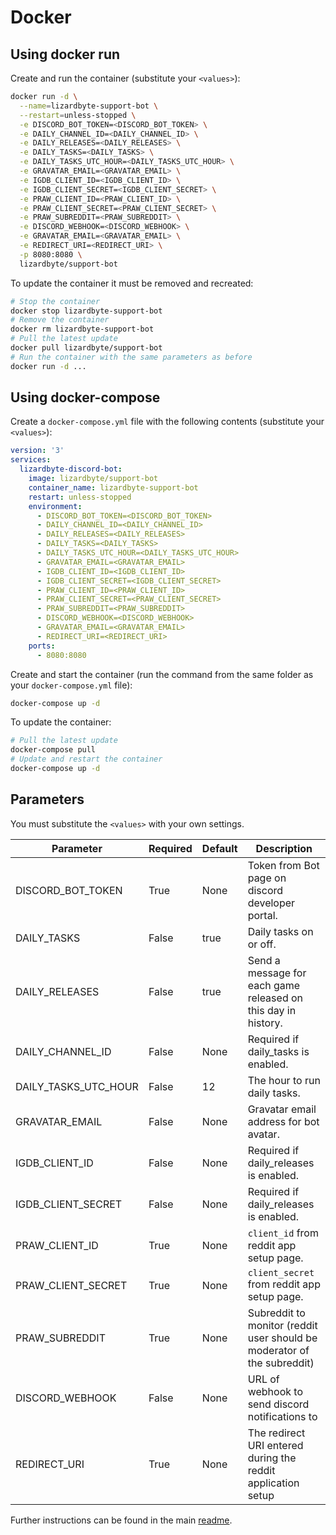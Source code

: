# Docker

## Using docker run
Create and run the container (substitute your `<values>`):

```bash
docker run -d \
  --name=lizardbyte-support-bot \
  --restart=unless-stopped \
  -e DISCORD_BOT_TOKEN=<DISCORD_BOT_TOKEN> \
  -e DAILY_CHANNEL_ID=<DAILY_CHANNEL_ID> \
  -e DAILY_RELEASES=<DAILY_RELEASES> \
  -e DAILY_TASKS=<DAILY_TASKS> \
  -e DAILY_TASKS_UTC_HOUR=<DAILY_TASKS_UTC_HOUR> \
  -e GRAVATAR_EMAIL=<GRAVATAR_EMAIL> \
  -e IGDB_CLIENT_ID=<IGDB_CLIENT_ID> \
  -e IGDB_CLIENT_SECRET=<IGDB_CLIENT_SECRET> \
  -e PRAW_CLIENT_ID=<PRAW_CLIENT_ID> \
  -e PRAW_CLIENT_SECRET=<PRAW_CLIENT_SECRET> \
  -e PRAW_SUBREDDIT=<PRAW_SUBREDDIT> \
  -e DISCORD_WEBHOOK=<DISCORD_WEBHOOK> \
  -e GRAVATAR_EMAIL=<GRAVATAR_EMAIL> \
  -e REDIRECT_URI=<REDIRECT_URI> \
  -p 8080:8080 \
  lizardbyte/support-bot
```

To update the container it must be removed and recreated:

```bash
# Stop the container
docker stop lizardbyte-support-bot
# Remove the container
docker rm lizardbyte-support-bot
# Pull the latest update
docker pull lizardbyte/support-bot
# Run the container with the same parameters as before
docker run -d ...
```

## Using docker-compose

Create a `docker-compose.yml` file with the following contents (substitute your `<values>`):

```yaml
version: '3'
services:
  lizardbyte-discord-bot:
    image: lizardbyte/support-bot
    container_name: lizardbyte-support-bot
    restart: unless-stopped
    environment:
      - DISCORD_BOT_TOKEN=<DISCORD_BOT_TOKEN>
      - DAILY_CHANNEL_ID=<DAILY_CHANNEL_ID>
      - DAILY_RELEASES=<DAILY_RELEASES>
      - DAILY_TASKS=<DAILY_TASKS>
      - DAILY_TASKS_UTC_HOUR=<DAILY_TASKS_UTC_HOUR>
      - GRAVATAR_EMAIL=<GRAVATAR_EMAIL>
      - IGDB_CLIENT_ID=<IGDB_CLIENT_ID>
      - IGDB_CLIENT_SECRET=<IGDB_CLIENT_SECRET>
      - PRAW_CLIENT_ID=<PRAW_CLIENT_ID>
      - PRAW_CLIENT_SECRET=<PRAW_CLIENT_SECRET>
      - PRAW_SUBREDDIT=<PRAW_SUBREDDIT>
      - DISCORD_WEBHOOK=<DISCORD_WEBHOOK>
      - GRAVATAR_EMAIL=<GRAVATAR_EMAIL>
      - REDIRECT_URI=<REDIRECT_URI>
    ports:
      - 8080:8080
```

Create and start the container (run the command from the same folder as your `docker-compose.yml` file):

```bash
docker-compose up -d
```

To update the container:
```bash
# Pull the latest update
docker-compose pull
# Update and restart the container
docker-compose up -d
```

## Parameters
You must substitute the `<values>` with your own settings.

| Parameter            | Required | Default | Description                                                             |
|----------------------|----------|---------|-------------------------------------------------------------------------|
| DISCORD_BOT_TOKEN    | True     | None    | Token from Bot page on discord developer portal.                        |
| DAILY_TASKS          | False    | true    | Daily tasks on or off.                                                  |
| DAILY_RELEASES       | False    | true    | Send a message for each game released on this day in history.           |
| DAILY_CHANNEL_ID     | False    | None    | Required if daily_tasks is enabled.                                     |
| DAILY_TASKS_UTC_HOUR | False    | 12      | The hour to run daily tasks.                                            |
| GRAVATAR_EMAIL       | False    | None    | Gravatar email address for bot avatar.                                  |
| IGDB_CLIENT_ID       | False    | None    | Required if daily_releases is enabled.                                  |
| IGDB_CLIENT_SECRET   | False    | None    | Required if daily_releases is enabled.                                  |
| PRAW_CLIENT_ID       | True     | None    | `client_id` from reddit app setup page.                                 |
| PRAW_CLIENT_SECRET   | True     | None    | `client_secret` from reddit app setup page.                             |
| PRAW_SUBREDDIT       | True     | None    | Subreddit to monitor (reddit user should be moderator of the subreddit) |
| DISCORD_WEBHOOK      | False    | None    | URL of webhook to send discord notifications to                         |
| REDIRECT_URI         | True     | None    | The redirect URI entered during the reddit application setup            |

Further instructions can be found in the main [readme](https://github.com/LizardByte/support-bot/blob/master/README.md).
